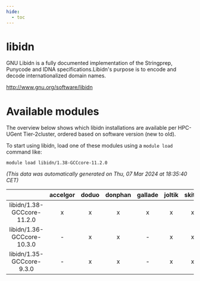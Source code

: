 ```yaml
---
hide:
  - toc
---
```


libidn
======


GNU Libidn is a fully documented implementation of the Stringprep, Punycode and IDNA specifications.Libidn's purpose is to encode and decode internationalized domain names.

http://www.gnu.org/software/libidn
# Available modules


The overview below shows which libidn installations are available per HPC-UGent Tier-2cluster, ordered based on software version (new to old).

To start using libidn, load one of these modules using a `module load` command like:

```shell
module load libidn/1.38-GCCcore-11.2.0
```

*(This data was automatically generated on Thu, 07 Mar 2024 at 18:35:40 CET)*  

| |accelgor|doduo|donphan|gallade|joltik|skitty|
| :---: | :---: | :---: | :---: | :---: | :---: | :---: |
|libidn/1.38-GCCcore-11.2.0|x|x|x|x|x|x|
|libidn/1.36-GCCcore-10.3.0|-|x|x|-|x|x|
|libidn/1.35-GCCcore-9.3.0|-|x|x|-|x|x|
